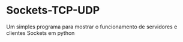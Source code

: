 # Sockets-TCP-UDP
 Um simples programa para mostrar o funcionamento de servidores e clientes Sockets em python
